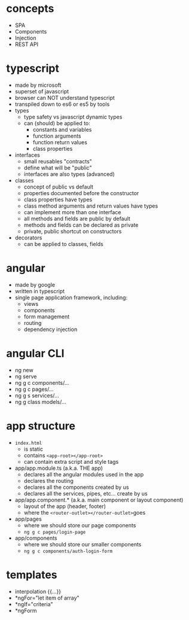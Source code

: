 # concepts
- SPA
- Components
- Injection
- REST API

# typescript
- made by microsoft
- superset of javascript
- browser can NOT understand typescript
- transpiled down to es6 or es5 by tools
- types
  - type safety vs javascript dynamic types
  - can (should) be applied to:
    - constants and variables
    - function arguments
    - function return values
    - class properties
- interfaces
  - small reusables "contracts"
  - define what will be "public"
  - interfaces are also types (advanced)
- classes
  - concept of public vs default
  - properties documented before the constructor
  - class properties have types
  - class method arguments and return values have types
  - can implement more than one interface
  - all methods and fields are public by default
  - methods and fields can be declared as private
  - private, public shortcut on constructors
- decorators
  - can be applied to classes, fields 


# angular
- made by google
- written in typescript
- single page application framework, including:
  - views
  - components
  - form management
  - routing
  - dependency injection


# angular CLI
- ng new
- ng serve
- ng g c components/...
- ng g c pages/...
- ng g s services/...
- ng g class models/...

# app structure
- `index.html`
  - is static
  - contains `<app-root></app-root>`
  - can contain extra script and style tags
- app/app.module.ts (a.k.a. THE app)
  - declares all the angular modules used in the app
  - declares the routing
  - declares all the components created by us
  - declares all the services, pipes, etc... create by us
- app/app.component.* (a.k.a. main component or layout component)
  - layout of the app (header, footer)
  - where the `<router-outlet></router-outlet>`goes
- app/pages
  - where we should store our page components
  - `ng g c pages/login-page`
- app/components
  - where we should store our smaller components
  - `ng g c components/auth-login-form`

# templates
- interpolation {{...}}
- *ngFor="let item of array"
- *ngIf="criteria"
- *ngForm